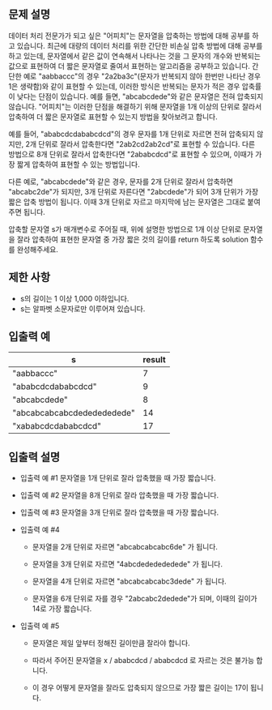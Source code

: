 ## 문제 설명
데이터 처리 전문가가 되고 싶은 "어피치"는 문자열을 압축하는 방법에 대해 공부를 하고 있습니다. 최근에 대량의 데이터 처리를 위한 간단한 비손실 압축 방법에 대해 공부를 하고 있는데, 문자열에서 같은 값이 연속해서 나타나는 것을 그 문자의 개수와 반복되는 값으로 표현하여 더 짧은 문자열로 줄여서 표현하는 알고리즘을 공부하고 있습니다.
간단한 예로 "aabbaccc"의 경우 "2a2ba3c"(문자가 반복되지 않아 한번만 나타난 경우 1은 생략함)와 같이 표현할 수 있는데, 이러한 방식은 반복되는 문자가 적은 경우 압축률이 낮다는 단점이 있습니다. 예를 들면, "abcabcdede"와 같은 문자열은 전혀 압축되지 않습니다. "어피치"는 이러한 단점을 해결하기 위해 문자열을 1개 이상의 단위로 잘라서 압축하여 더 짧은 문자열로 표현할 수 있는지 방법을 찾아보려고 합니다.

예를 들어, "ababcdcdababcdcd"의 경우 문자를 1개 단위로 자르면 전혀 압축되지 않지만, 2개 단위로 잘라서 압축한다면 "2ab2cd2ab2cd"로 표현할 수 있습니다. 다른 방법으로 8개 단위로 잘라서 압축한다면 "2ababcdcd"로 표현할 수 있으며, 이때가 가장 짧게 압축하여 표현할 수 있는 방법입니다.

다른 예로, "abcabcdede"와 같은 경우, 문자를 2개 단위로 잘라서 압축하면 "abcabc2de"가 되지만, 3개 단위로 자른다면 "2abcdede"가 되어 3개 단위가 가장 짧은 압축 방법이 됩니다. 이때 3개 단위로 자르고 마지막에 남는 문자열은 그대로 붙여주면 됩니다.

압축할 문자열 s가 매개변수로 주어질 때, 위에 설명한 방법으로 1개 이상 단위로 문자열을 잘라 압축하여 표현한 문자열 중 가장 짧은 것의 길이를 return 하도록 solution 함수를 완성해주세요.

## 제한 사항
* s의 길이는 1 이상 1,000 이하입니다.
* s는 알파벳 소문자로만 이루어져 있습니다.

## 입출력 예

| s                                          | result |
|-------------------------------------------|--------|
| "aabbaccc"                                | 7      |
| "ababcdcdababcdcd"                        | 9      |
| "abcabcdede"                              | 8      |
| "abcabcabcabcdededededede"                | 14     |
| "xababcdcdababcdcd"                       | 17     |

## 입출력 설명

* 입출력 예 #1
문자열을 1개 단위로 잘라 압축했을 때 가장 짧습니다.

* 입출력 예 #2
문자열을 8개 단위로 잘라 압축했을 때 가장 짧습니다.

* 입출력 예 #3
문자열을 3개 단위로 잘라 압축했을 때 가장 짧습니다.

* 입출력 예 #4
  
  + 문자열을 2개 단위로 자르면 "abcabcabcabc6de" 가 됩니다.

  + 문자열을 3개 단위로 자르면 "4abcdededededede" 가 됩니다.

  + 문자열을 4개 단위로 자르면 "abcabcabcabc3dede" 가 됩니다.

  + 문자열을 6개 단위로 자를 경우 "2abcabc2dedede"가 되며, 이때의 길이가 14로 가장 짧습니다.

* 입출력 예 #5

  + 문자열은 제일 앞부터 정해진 길이만큼 잘라야 합니다.

  + 따라서 주어진 문자열을 x / ababcdcd / ababcdcd 로 자르는 것은 불가능 합니다.

  + 이 경우 어떻게 문자열을 잘라도 압축되지 않으므로 가장 짧은 길이는 17이 됩니다.
